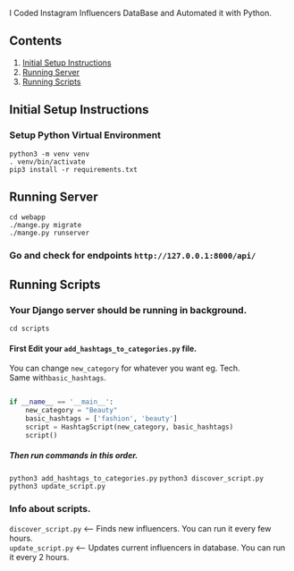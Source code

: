 
I Coded Instagram Influencers DataBase and Automated it with Python. 


## Contents

1. [Initial Setup Instructions](#initial-setup-instructions)
1. [Running Server](#running-server)
1. [Running Scripts](#running-scripts)

## Initial Setup Instructions

### Setup Python Virtual Environment
```buildoutcfg
python3 -m venv venv
. venv/bin/activate
pip3 install -r requirements.txt
```
## Running Server

```buildoutcfg
cd webapp
./mange.py migrate
./mange.py runserver
```
### Go and check for endpoints `http://127.0.0.1:8000/api/`

## Running Scripts
### Your Django server should be running in background.
```buildoutcfg
cd scripts
```
#### First Edit your `add_hashtags_to_categories.py` file.
You can change `new_category` for whatever you want eg. Tech. <br>
Same with`basic_hashtags`.
```python

if __name__ == '__main__':
    new_category = "Beauty"
    basic_hashtags = ['fashion', 'beauty']
    script = HashtagScript(new_category, basic_hashtags)
    script()

```
##### Then run commands in this order.
`python3 add_hashtags_to_categories.py`
`python3 discover_script.py`
`python3 update_script.py`

### Info about scripts.
`discover_script.py` <-- Finds new influencers. You can run it every few hours. <br>
`update_script.py` <-- Updates current influencers in database. You can run it every 2 hours. <br>

